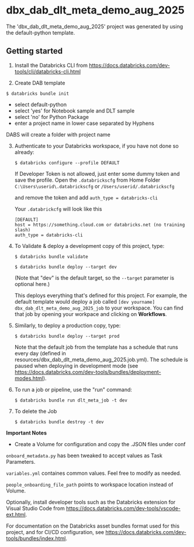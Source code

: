 # dbx_dab_dlt_meta_demo_aug_2025

The 'dbx_dab_dlt_meta_demo_aug_2025' project was generated by using the default-python template.


## Getting started

1. Install the Databricks CLI from https://docs.databricks.com/dev-tools/cli/databricks-cli.html
   
2. Create DAB template

```
$ databricks bundle init
```
- select default-python
- select 'yes' for Notebook sample and DLT sample
- select 'no' for Python Package
- enter a project name in lower case separated by Hyphens
  
DABS will create a folder with project name

3. Authenticate to your Databricks workspace, if you have not done so already:
   
    ```
    $ databricks configure --profile DEFAULT
   ```

    If Developer Token is not allowed, just enter some dummy token and save the profile.
    Open the ```.databrickscfg``` from Home Folder ```C:\Users\userid\.databrickscfg``` or ```/Users/userid/.databrickscfg```
   
   and remove the token and add ```auth_type = databricks-cli```

   Your ```.databrickcfg``` will look like this

   ```
   [DEFAULT]
   host = https://something.cloud.com or databricks.net (no training slash)
   auth_type = databricks-cli   
   ```

4. To Validate & deploy a development copy of this project, type:
   
   ```
   $ databricks bundle validate
   ```

    ```
    $ databricks bundle deploy --target dev
    ```
    (Note that "dev" is the default target, so the `--target` parameter
    is optional here.)

    This deploys everything that's defined for this project.
    For example, the default template would deploy a job called
    `[dev yourname] dbx_dab_dlt_meta_demo_aug_2025_job` to your workspace.
    You can find that job by opening your workpace and clicking on **Workflows**.

5. Similarly, to deploy a production copy, type:
   ```
   $ databricks bundle deploy --target prod
   ```
   Note that the default job from the template has a schedule that runs every day
   (defined in resources/dbx_dab_dlt_meta_demo_aug_2025.job.yml). The schedule
   is paused when deploying in development mode (see
   https://docs.databricks.com/dev-tools/bundles/deployment-modes.html).

6. To run a job or pipeline, use the "run" command:

   ```
   $ databricks bundle run dlt_meta_job -t dev
   ```

7. To delete the Job

   ```
   $ databricks bundle destroy -t dev
   ```

**Important Notes**

- Create a Volume for configuration and copy the .JSON files under conf

```onboard_metadata.py``` has been tweaked to accept values as Task Parameters.

```variables.yml``` containes common values. Feel free to modify as needed.

```people_onboarding_file_path``` points to workspace location instead of Volume.



Optionally, install developer tools such as the Databricks extension for Visual Studio Code from
https://docs.databricks.com/dev-tools/vscode-ext.html.

For documentation on the Databricks asset bundles format used for this project, and for CI/CD configuration, see https://docs.databricks.com/dev-tools/bundles/index.html.
